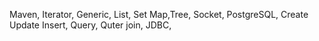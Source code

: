 Maven, Iterator, Generic, List, Set
Map,Tree, Socket, PostgreSQL, Create Update Insert,
Query, Quter join, JDBC,